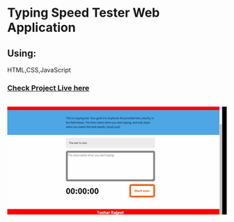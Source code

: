 # Typing Speed Tester Web Application

## Using:
HTML,CSS,JavaScript

### <a href="https://tush-tr.github.io/vanilla_js_projects/typing-speed-tester/">Check Project Live here</a>

<br>

<img src="preview.gif">
